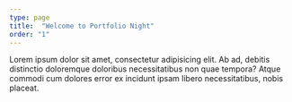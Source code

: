 ```yaml
---
type: page
title:  "Welcome to Portfolio Night"
order: "1"
---
```


Lorem ipsum dolor sit amet, consectetur adipisicing elit. Ab ad, debitis distinctio doloremque doloribus necessitatibus non quae tempora? Atque commodi cum dolores error ex incidunt ipsam libero necessitatibus, nobis placeat.
